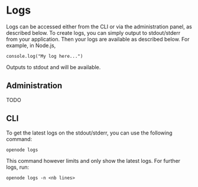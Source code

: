 # Logs

Logs can be accessed either from the CLI or via the administration panel, as described below.
To create logs, you can simply output to stdout/stderr from your application. Then your logs
are available as described below.
For example, in Node.js, 

    console.log("My log here...")

Outputs to stdout and will be available.

## Administration

TODO

## CLI

To get the latest logs on the stdout/stderr, you can use the following command:

    openode logs

This command however limits and only show the latest logs. For further logs, run:

    openode logs -n <nb lines>